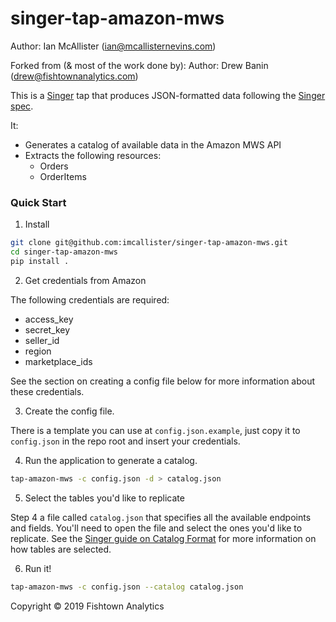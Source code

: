 # singer-tap-amazon-mws

Author: Ian McAllister (ian@mcallisternevins.com)

Forked from (& most of the work done by):
Author: Drew Banin (drew@fishtownanalytics.com)



This is a [Singer](http://singer.io) tap that produces JSON-formatted data following the [Singer spec](https://github.com/singer-io/getting-started/blob/master/SPEC.md).

It:

- Generates a catalog of available data in the Amazon MWS API
- Extracts the following resources:
    - Orders
    - OrderItems

### Quick Start

1. Install

```bash
git clone git@github.com:imcallister/singer-tap-amazon-mws.git
cd singer-tap-amazon-mws
pip install .
```

2. Get credentials from Amazon

The following credentials are required:
 - access_key
 - secret_key
 - seller_id
 - region
 - marketplace_ids

See the section on creating a config file below for more information about these credentials.


3. Create the config file.

There is a template you can use at `config.json.example`, just copy it to `config.json` in the repo root and insert your credentials.

4. Run the application to generate a catalog.

```bash
tap-amazon-mws -c config.json -d > catalog.json
```

5. Select the tables you'd like to replicate

Step 4 a file called `catalog.json` that specifies all the available endpoints and fields. You'll need to open the file and select the ones you'd like to replicate. See the [Singer guide on Catalog Format](https://github.com/singer-io/getting-started/blob/c3de2a10e10164689ddd6f24fee7289184682c1f/BEST_PRACTICES.md#catalog-format) for more information on how tables are selected.

6. Run it!

```bash
tap-amazon-mws -c config.json --catalog catalog.json
```

Copyright &copy; 2019 Fishtown Analytics

